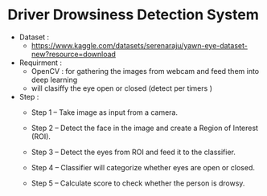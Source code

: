 # Driver Drowsiness Detection System
- Dataset :
    - https://www.kaggle.com/datasets/serenaraju/yawn-eye-dataset-new?resource=download
- Requirment :
    - OpenCV : for gathering the images from webcam and feed them into deep learning
    - will clasiffy the eye open or closed (detect per timers )
- Step :
    - Step 1 – Take image as input from a camera.

    - Step 2 – Detect the face in the image and create a Region of Interest (ROI).

    - Step 3 – Detect the eyes from ROI and feed it to the classifier.

    - Step 4 – Classifier will categorize whether eyes are open or closed.

    - Step 5 – Calculate score to check whether the person is drowsy.
